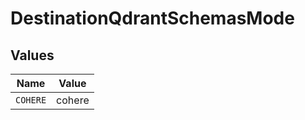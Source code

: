 # DestinationQdrantSchemasMode


## Values

| Name     | Value    |
| -------- | -------- |
| `COHERE` | cohere   |